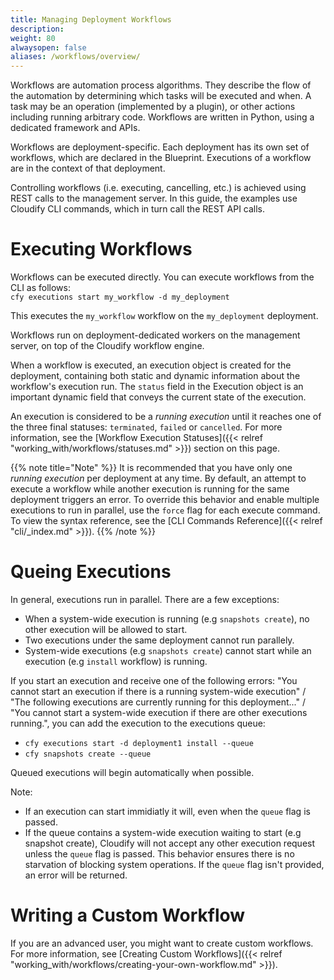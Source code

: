 ```yaml
---
title: Managing Deployment Workflows
description: 
weight: 80
alwaysopen: false
aliases: /workflows/overview/
---
```


Workflows are automation process algorithms. They describe the flow of the automation by determining which tasks will be executed and when. A task may be an operation (implemented by a plugin), or other actions including running arbitrary code. Workflows are written in Python, using a dedicated framework and APIs.

Workflows are deployment-specific. Each deployment has its own set of workflows, which are declared in the Blueprint. Executions of a workflow are in the context of that deployment.

Controlling workflows (i.e. executing, cancelling, etc.) is achieved using REST calls to the management server. In this guide, the examples use Cloudify CLI commands, which in turn call the REST API calls.

# Executing Workflows

Workflows can be executed directly. You can execute workflows from the CLI as follows:<br>
`cfy executions start my_workflow -d my_deployment`

This executes the `my_workflow` workflow on the `my_deployment` deployment.

Workflows run on deployment-dedicated workers on the management server, on top of the Cloudify workflow engine.

When a workflow is executed, an execution object is created for the deployment, containing both static and dynamic information about the workflow's execution run. The `status` field in the Execution object is an important dynamic field that conveys the current state of the execution.

An execution is considered to be a *running execution* until it reaches one of the three final statuses: `terminated`, `failed` or `cancelled`. For more information, see the [Workflow Execution Statuses]({{< relref "working_with/workflows/statuses.md" >}}) section on this page.

{{% note title="Note" %}}
It is recommended that you have only one *running execution* per deployment at any time. By default, an attempt to execute a workflow while another execution is running for the same deployment triggers an error. To override this behavior and enable multiple executions to run in parallel, use the `force` flag for each execute command. To view the syntax reference, see the [CLI Commands Reference]({{< relref "cli/_index.md" >}}).
{{% /note %}}

# Queing Executions
In general, executions run in parallel. There are a few exceptions:
* When a system-wide execution is running (e.g `snapshots create`), no other execution will be allowed to start.
* Two executions under the same deployment cannot run parallely.
* System-wide executions (e.g `snapshots create`) cannot start while an execution (e.g `install` workflow) is running.


If you start an execution and receive one of the following errors: "You cannot start an execution if there is a running system-wide execution" / "The following executions are currently running for this deployment..." / "You cannot start a system-wide execution if there are other executions running.", you can add the execution to the executions queue:

* `cfy executions start -d deployment1 install --queue`
* `cfy snapshots create --queue`

Queued executions will begin automatically when possible.

Note:
* If an execution can start immidiatly it will, even when the `queue` flag is passed.
* If the queue contains a system-wide execution waiting to start (e.g snapshot create), Cloudify will not accept any other execution request unless the `queue` flag is passed. This behavior ensures there is no starvation of blocking system operations. If the `queue` flag isn't provided, an error will be returned.


# Writing a Custom Workflow

If you are an advanced user, you might want to create custom workflows. For more information, see [Creating Custom Workflows]({{< relref "working_with/workflows/creating-your-own-workflow.md" >}}).
